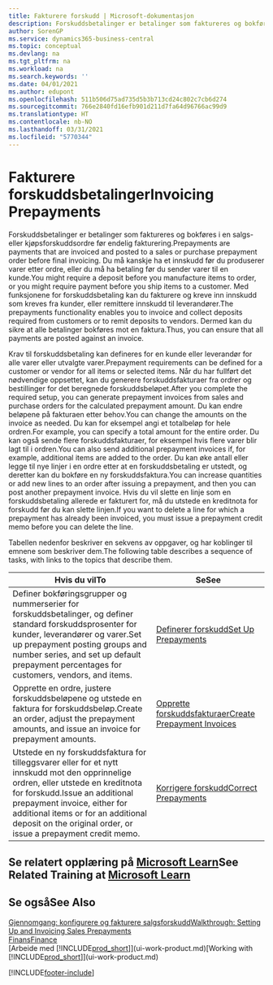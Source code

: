 ```yaml
---
title: Fakturere forskudd | Microsoft-dokumentasjon
description: Forskuddsbetalinger er betalinger som faktureres og bokføres i en salgs- eller kjøpsforskuddsordre før endelig fakturering. Du må kanskje ha et innskudd før du produserer varer etter ordre, eller du må ha betaling før du sender varer til en kunde. Med funksjonene for forskuddsbetaling kan du fakturere og kreve inn innskudd som kreves fra kunder, eller remittere innskudd til leverandører. Dermed kan du sikre at alle betalinger bokføres mot en faktura.
author: SorenGP
ms.service: dynamics365-business-central
ms.topic: conceptual
ms.devlang: na
ms.tgt_pltfrm: na
ms.workload: na
ms.search.keywords: ''
ms.date: 04/01/2021
ms.author: edupont
ms.openlocfilehash: 511b506d75ad735d5b3b713cd24c802c7cb6d274
ms.sourcegitcommit: 766e2840fd16efb901d211d7fa64d96766ac99d9
ms.translationtype: HT
ms.contentlocale: nb-NO
ms.lasthandoff: 03/31/2021
ms.locfileid: "5770344"
---
```

# <a name="invoicing-prepayments"></a><span data-ttu-id="b1a54-106">Fakturere forskuddsbetalinger</span><span class="sxs-lookup"><span data-stu-id="b1a54-106">Invoicing Prepayments</span></span>

<span data-ttu-id="b1a54-107">Forskuddsbetalinger er betalinger som faktureres og bokføres i en salgs- eller kjøpsforskuddsordre før endelig fakturering.</span><span class="sxs-lookup"><span data-stu-id="b1a54-107">Prepayments are payments that are invoiced and posted to a sales or purchase prepayment order before final invoicing.</span></span> <span data-ttu-id="b1a54-108">Du må kanskje ha et innskudd før du produserer varer etter ordre, eller du må ha betaling før du sender varer til en kunde.</span><span class="sxs-lookup"><span data-stu-id="b1a54-108">You might require a deposit before you manufacture items to order, or you might require payment before you ship items to a customer.</span></span> <span data-ttu-id="b1a54-109">Med funksjonene for forskuddsbetaling kan du fakturere og kreve inn innskudd som kreves fra kunder, eller remittere innskudd til leverandører.</span><span class="sxs-lookup"><span data-stu-id="b1a54-109">The prepayments functionality enables you to invoice and collect deposits required from customers or to remit deposits to vendors.</span></span> <span data-ttu-id="b1a54-110">Dermed kan du sikre at alle betalinger bokføres mot en faktura.</span><span class="sxs-lookup"><span data-stu-id="b1a54-110">Thus, you can ensure that all payments are posted against an invoice.</span></span>  

 <span data-ttu-id="b1a54-111">Krav til forskuddsbetaling kan defineres for en kunde eller leverandør for alle varer eller utvalgte varer.</span><span class="sxs-lookup"><span data-stu-id="b1a54-111">Prepayment requirements can be defined for a customer or vendor for all items or selected items.</span></span> <span data-ttu-id="b1a54-112">Når du har fullført det nødvendige oppsettet, kan du generere forskuddsfakturaer fra ordrer og bestillinger for det beregnede forskuddsbeløpet.</span><span class="sxs-lookup"><span data-stu-id="b1a54-112">After you complete the required setup, you can generate prepayment invoices from sales and purchase orders for the calculated prepayment amount.</span></span> <span data-ttu-id="b1a54-113">Du kan endre beløpene på fakturaen etter behov.</span><span class="sxs-lookup"><span data-stu-id="b1a54-113">You can change the amounts on the invoice as needed.</span></span> <span data-ttu-id="b1a54-114">Du kan for eksempel angi et totalbeløp for hele ordren.</span><span class="sxs-lookup"><span data-stu-id="b1a54-114">For example, you can specify a total amount for the entire order.</span></span> <span data-ttu-id="b1a54-115">Du kan også sende flere forskuddsfakturaer, for eksempel hvis flere varer blir lagt til i ordren.</span><span class="sxs-lookup"><span data-stu-id="b1a54-115">You can also send additional prepayment invoices if, for example, additional items are added to the order.</span></span> <span data-ttu-id="b1a54-116">Du kan øke antall eller legge til nye linjer i en ordre etter at en forskuddsbetaling er utstedt, og deretter kan du bokføre en ny forskuddsfaktura.</span><span class="sxs-lookup"><span data-stu-id="b1a54-116">You can increase quantities or add new lines to an order after issuing a prepayment, and then you can post another prepayment invoice.</span></span> <span data-ttu-id="b1a54-117">Hvis du vil slette en linje som en forskuddsbetaling allerede er fakturert for, må du utstede en kreditnota for forskudd før du kan slette linjen.</span><span class="sxs-lookup"><span data-stu-id="b1a54-117">If you want to delete a line for which a prepayment has already been invoiced, you must issue a prepayment credit memo before you can delete the line.</span></span>  

 <span data-ttu-id="b1a54-118">Tabellen nedenfor beskriver en sekvens av oppgaver, og har koblinger til emnene som beskriver dem.</span><span class="sxs-lookup"><span data-stu-id="b1a54-118">The following table describes a sequence of tasks, with links to the topics that describe them.</span></span>

|<span data-ttu-id="b1a54-119">**Hvis du vil**</span><span class="sxs-lookup"><span data-stu-id="b1a54-119">**To**</span></span>|<span data-ttu-id="b1a54-120">**Se**</span><span class="sxs-lookup"><span data-stu-id="b1a54-120">**See**</span></span>|  
|------------|-------------|  
|<span data-ttu-id="b1a54-121">Definer bokføringsgrupper og nummerserier for forskuddsbetalinger, og definer standard forskuddsprosenter for kunder, leverandører og varer.</span><span class="sxs-lookup"><span data-stu-id="b1a54-121">Set up prepayment posting groups and number series, and set up default prepayment percentages for customers, vendors, and items.</span></span>|[<span data-ttu-id="b1a54-122">Definerer forskudd</span><span class="sxs-lookup"><span data-stu-id="b1a54-122">Set Up Prepayments</span></span>](finance-set-up-prepayments.md)|
|<span data-ttu-id="b1a54-123">Opprette en ordre, justere forskuddsbeløpene og utstede en faktura for forskuddsbeløp.</span><span class="sxs-lookup"><span data-stu-id="b1a54-123">Create an order, adjust the prepayment amounts, and issue an invoice for prepayment amounts.</span></span>|[<span data-ttu-id="b1a54-124">Opprette forskuddsfakturaer</span><span class="sxs-lookup"><span data-stu-id="b1a54-124">Create Prepayment Invoices</span></span>](finance-how-to-create-prepayment-invoices.md)|  
|<span data-ttu-id="b1a54-125">Utstede en ny forskuddsfaktura for tilleggsvarer eller for et nytt innskudd mot den opprinnelige ordren, eller utstede en kreditnota for forskudd.</span><span class="sxs-lookup"><span data-stu-id="b1a54-125">Issue an additional prepayment invoice, either for additional items or for an additional deposit on the original order, or issue a prepayment credit memo.</span></span>|[<span data-ttu-id="b1a54-126">Korrigere forskudd</span><span class="sxs-lookup"><span data-stu-id="b1a54-126">Correct Prepayments</span></span>](finance-how-to-correct-prepayments.md)|  

## <a name="see-related-training-at-microsoft-learn"></a><span data-ttu-id="b1a54-127">Se relatert opplæring på [Microsoft Learn](/learn/modules/prepayment-invoices-dynamics-365-business-central/index)</span><span class="sxs-lookup"><span data-stu-id="b1a54-127">See Related Training at [Microsoft Learn](/learn/modules/prepayment-invoices-dynamics-365-business-central/index)</span></span>

## <a name="see-also"></a><span data-ttu-id="b1a54-128">Se også</span><span class="sxs-lookup"><span data-stu-id="b1a54-128">See Also</span></span>

[<span data-ttu-id="b1a54-129">Gjennomgang: konfigurere og fakturere salgsforskudd</span><span class="sxs-lookup"><span data-stu-id="b1a54-129">Walkthrough: Setting Up and Invoicing Sales Prepayments</span></span>](walkthrough-setting-up-and-invoicing-sales-prepayments.md)  
[<span data-ttu-id="b1a54-130">Finans</span><span class="sxs-lookup"><span data-stu-id="b1a54-130">Finance</span></span>](finance.md)  
<span data-ttu-id="b1a54-131">[Arbeide med [!INCLUDE[prod_short](includes/prod_short.md)]](ui-work-product.md)</span><span class="sxs-lookup"><span data-stu-id="b1a54-131">[Working with [!INCLUDE[prod_short](includes/prod_short.md)]](ui-work-product.md)</span></span>  


[!INCLUDE[footer-include](includes/footer-banner.md)]